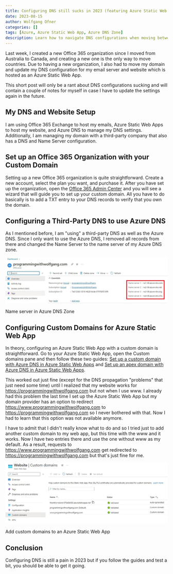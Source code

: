 ```yaml
---
title: Configuring DNS still sucks in 2023 (featuring Azure Static Web App)
date: 2023-08-15
author: Wolfgang Ofner
categories: []
tags: [Azure, Azure Static Web App, Azure DNS Zone]
description: Learn how to navigate DNS configurations when moving between countries and setting up Office 365, Azure Static Web Apps, and custom domains
---
```


Last week, I created a new Office 365 organization since I moved from Australia to Canada, and creating a new one is the only way to move countries. Due to having a new organization, I also had to move my domain and update my DNS configuration for my email server and website which is hosted as an Azure Static Web App. 

This short post will only be a rant about DNS configurations sucking and will contain a couple of notes for myself in case I have to update the settings again in the future.

## My DNS and Website Setup

I am using Office 365 Exchange to host my emails, Azure Static Web Apps to host my website, and Azure DNS to manage my DNS settings. Additionally, I am managing my domain with a third-party company that also has a DNS and Name Server configuration. 

## Set up an Office 365 Organization with your Custom Domain

Setting up a new Office 365 organization is quite straightforward. Create a new account, select the plan you want, and purchase it. After you have set up the organization, open the <a href="https://admin.microsoft.com/" target="_blank" rel="noopener noreferrer">Office 365 Admin Center</a> and you will see a wizard that will guide you to set up your custom domain. All you have to do basically is to add a TXT entry to your DNS records to verify that you own the domain.

## Configuring a Third-Party DNS to use Azure DNS

As I mentioned before, I am "using" a third-party DNS as well as the Azure DNS. Since I only want to use the Azure DNS, I removed all records from there and changed the Name Server to the name server of my Azure DNS zone.

<div class="col-12 col-sm-10 aligncenter">
  <a href="/assets/img/posts/2023/08/Name-server-in-Azure-DNS-Zone.jpg"><img loading="lazy" src="/assets/img/posts/2023/08/Name-server-in-Azure-DNS-Zone.jpg" alt="Name server in Azure DNS Zone" /></a>
  
  <p>
   Name server in Azure DNS Zone
  </p>
</div>

## Configuring Custom Domains for Azure Static Web App

In theory, configuring an Azure Static Web App with a custom domain is straightforward. Go to your Azure Static Web App, open the Custom domains pane and then follow these two guides: <a href="https://learn.microsoft.com/en-us/azure/static-web-apps/custom-domain-azure-dns" target="_blank" rel="noopener noreferrer">Set up a custom domain with Azure DNS in Azure Static Web Apps</a> and <a href="https://learn.microsoft.com/en-us/azure/static-web-apps/apex-domain-azure-dns" target="_blank" rel="noopener noreferrer">Set up an apex domain with Azure DNS in Azure Static Web Apps</a>.

This worked out just fine (except for the DNS propagation "problems" that just need some time) until I realized that my website works for https://programmingwithwolfgang.com but not when I use www. I already had this problem the last time I set up the Azure Static Web App but my domain provider has an option to redirect https://www.programmingwithwolfgang.com to https://programmingwithwolfgang.com so I never bothered with that. Now I had to learn that this option was not available anymore. 

I have to admit that I didn't really know what to do and so I tried just to add another custom domain to my web app, but this time with the www and it works. Now I have two entries there and use the one without www as my default. As a result, requests to https://www.programmingwithwolfgang.com get redirected to https://programmingwithwolfgang.com but that's just fine for me. 

<div class="col-12 col-sm-10 aligncenter">
  <a href="/assets/img/posts/2023/08/Add-custom-domains-to-an-Azure-Static-Web-App.jpg"><img loading="lazy" src="/assets/img/posts/2023/08/Add-custom-domains-to-an-Azure-Static-Web-App.jpg" alt="Add custom domains to an Azure Static Web App" /></a>
  
  <p>
   Add custom domains to an Azure Static Web App
  </p>
</div>

## Conclusion

Configuring DNS is still a pain in 2023 but if you follow the guides and test a bit, you should be able to get it going.